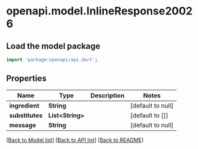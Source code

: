 # openapi.model.InlineResponse20026

## Load the model package
```dart
import 'package:openapi/api.dart';
```

## Properties
Name | Type | Description | Notes
------------ | ------------- | ------------- | -------------
**ingredient** | **String** |  | [default to null]
**substitutes** | **List&lt;String&gt;** |  | [default to []]
**message** | **String** |  | [default to null]

[[Back to Model list]](../README.md#documentation-for-models) [[Back to API list]](../README.md#documentation-for-api-endpoints) [[Back to README]](../README.md)


